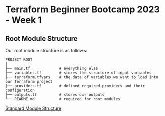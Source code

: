 # Terraform Beginner Bootcamp 2023 - Week 1

## Root Module Structure

Our root module structure is as follows:

```
PROJECT ROOT
│
├── main.tf             # everything else
├── variables.tf        # stores the structure of input variables
├── terraform.tfvars    # the data of variables we want to load into our Terraform project
├── providers.tf        # defined required providers and their configuration
├── outputs.tf          # stores our outputs
└── README.md           # required for root modules
```

[Standard Module Structure](https://developer.hashicorp.com/terraform/language/modules/develop/structure)
